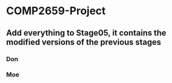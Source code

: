 # COMP2659-Project

## Add everything to Stage05, it contains the modified versions of the previous stages

### Don



### Moe
